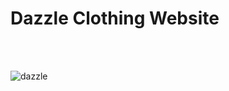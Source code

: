 <h1>Dazzle Clothing Website</h1>
<br>
<br>

![dazzle](https://github.com/AhmedAishan/Dazzle/assets/121613744/e4d113d0-cd38-4077-ac37-0a66eb0558f1)
